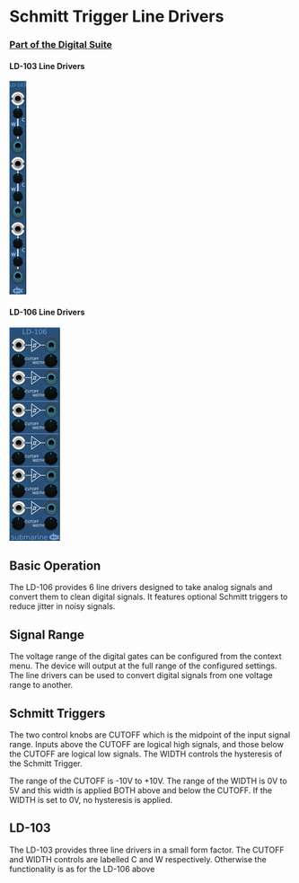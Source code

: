 # Schmitt Trigger Line Drivers
### [Part of the Digital Suite](DS.md)
#### LD-103 Line Drivers
![View of the Line Drivers](LD-103.m.png "Line Drivers")
#### LD-106 Line Drivers
![View of the Line Drivers](LD-106.m.png "Line Drivers")

## Basic Operation

The LD-106 provides 6 line drivers designed to take analog signals and convert them to clean digital signals. It features optional Schmitt triggers to reduce jitter in noisy signals.

## Signal Range

The voltage range of the digital gates can be configured from the context menu. The device will output at the full range of the configured settings. The line drivers can be used to convert digital signals from one voltage range to another.

## Schmitt Triggers

The two control knobs are CUTOFF which is the midpoint of the input signal range. Inputs above the CUTOFF are logical high signals, and those below the CUTOFF are logical low signals. The WIDTH controls the hysteresis of the Schmitt Trigger. 

The range of the CUTOFF is -10V to +10V. The range of the WIDTH is 0V to 5V and this width is applied BOTH above and below the CUTOFF. If the WIDTH is set to 0V, no hysteresis is applied.

## LD-103

The LD-103 provides three line drivers in a small form factor. The CUTOFF and WIDTH controls are labelled C and W respectively. Otherwise the functionality is as for the LD-106 above
